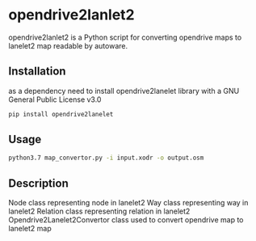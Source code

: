 # opendrive2lanlet2

opendrive2lanlet2 is a Python script for converting opendrive maps to lanelet2 map readable by autoware.

## Installation

as a dependency need to install opendrive2lanelet library with a GNU General Public License v3.0

```bash
pip install opendrive2lanelet
```

## Usage

```bash
python3.7 map_convertor.py -i input.xodr -o output.osm
```

## Description

Node class representing node in lanelet2
Way class representing way in lanelet2
Relation class representing relation in lanelet2
Opendrive2Lanelet2Convertor class used to convert opendrive map to lanelet2 map

